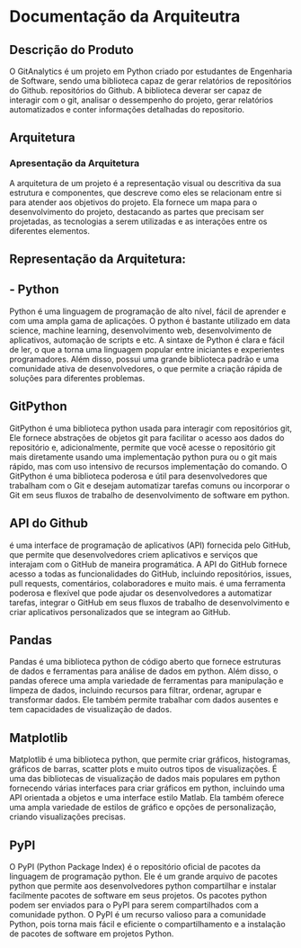 # Documentação da Arquiteutra


## Descrição do Produto


O GitAnalytics é um projeto em Python criado por estudantes de Engenharia de Software, sendo uma biblioteca capaz de gerar relatórios de repositórios do Github.
repositórios do Github. A biblioteca deverar ser capaz de interagir com o git, analisar o dessempenho do projeto, gerar relatórios automatizados e conter informações detalhadas do repositorio. 

## Arquitetura
### Apresentação da Arquitetura

A arquitetura de um projeto é a representação visual ou descritiva da sua estrutura e componentes, que descreve como eles se relacionam entre si para atender aos objetivos do projeto. 
Ela fornece um mapa para o desenvolvimento do projeto, destacando as partes que precisam ser projetadas, as tecnologias a serem utilizadas e as interações entre os diferentes elementos.

## Representação da Arquitetura:

## - Python  
 Python é uma linguagem de programação de alto nível, fácil de aprender e com uma ampla gama de aplicações. 
 O python é bastante utilizado em data science, machine learning, desenvolvimento web, desenvolvimento de aplicativos, automação de scripts e etc.
 A sintaxe de Python é clara e fácil de ler, o que a torna uma linguagem popular entre iniciantes e experientes programadores. 
 Além disso, possui uma grande biblioteca padrão e uma comunidade ativa de desenvolvedores, o que permite a criação rápida de soluções para diferentes problemas.
##

## GitPython
GitPython é uma biblioteca python usada para interagir com repositórios git, 
Ele fornece abstrações de objetos git para facilitar o acesso aos dados do repositório e, adicionalmente, permite que você acesse o
repositório git mais diretamente usando uma implementação python pura ou o git mais rápido, mas com uso intensivo de recursos
implementação do comando.
O GitPython é uma biblioteca poderosa e útil para desenvolvedores que trabalham com o Git e desejam automatizar tarefas comuns ou incorporar o Git em seus fluxos de trabalho de desenvolvimento de software em python.
##
## API do Github
é uma interface de programação de aplicativos (API) fornecida pelo GitHub, que permite que desenvolvedores criem aplicativos e serviços que interajam com o GitHub de maneira programática. 
A API do GitHub fornece acesso a todas as funcionalidades do GitHub, incluindo repositórios, issues, pull requests, comentários, colaboradores e muito mais.
é uma ferramenta poderosa e flexível que pode ajudar os desenvolvedores a automatizar tarefas, integrar o GitHub em seus fluxos de trabalho de desenvolvimento e criar aplicativos personalizados que se integram ao GitHub.
##
## Pandas
Pandas é uma biblioteca python de código aberto que fornece estruturas de dados e ferramentas para análise de dados em python.
Além disso, o pandas oferece uma ampla variedade de ferramentas para manipulação e limpeza de dados, incluindo recursos para filtrar, ordenar, agrupar e transformar dados. Ele também permite trabalhar com dados ausentes e tem capacidades de visualização de dados.
##
## Matplotlib
Matplotlib é uma biblioteca python, que permite criar gráficos, histogramas, gráficos de barras, scatter plots e muito
outros tipos de visualizações. É uma das bibliotecas de visualização de dados mais populares em python fornecendo várias interfaces para criar gráficos em python, incluindo uma API orientada a objetos e uma interface estilo Matlab. Ela também oferece uma ampla variedade de estilos de gráfico e opções de personalização, criando visualizações precisas.
##
## PyPI
O PyPI (Python Package Index) é o repositório oficial de pacotes da linguagem de programação python. Ele é um grande arquivo de pacotes python que permite aos desenvolvedores python compartilhar e instalar facilmente pacotes de software em seus projetos.
Os pacotes python podem ser enviados para o PyPI para serem compartilhados com a comunidade python.
O PyPI é um recurso valioso para a comunidade Python, pois torna mais fácil e eficiente o compartilhamento e a instalação de pacotes de software em projetos Python.


